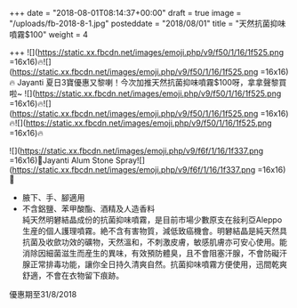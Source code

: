 +++
date = "2018-08-01T08:14:37+00:00"
draft = true
image = "/uploads/fb-2018-8-1.jpg"
posteddate = "2018/08/01"
title = "天然抗菌抑味噴霧$100"
weight = 4

+++
![](https://static.xx.fbcdn.net/images/emoji.php/v9/f50/1/16/1f525.png =16x16)🔥![](https://static.xx.fbcdn.net/images/emoji.php/v9/f50/1/16/1f525.png =16x16)🔥 Jayanti 夏日3寶優惠又黎喇！今次加推天然抗菌抑味噴霧$100呀，拿拿聲黎買啦\~ ![](https://static.xx.fbcdn.net/images/emoji.php/v9/f50/1/16/1f525.png =16x16)🔥![](https://static.xx.fbcdn.net/images/emoji.php/v9/f50/1/16/1f525.png =16x16)🔥![](https://static.xx.fbcdn.net/images/emoji.php/v9/f50/1/16/1f525.png =16x16)🔥

![](https://static.xx.fbcdn.net/images/emoji.php/v9/f6f/1/16/1f337.png =16x16)🌷Jayanti Alum Stone Spray![](https://static.xx.fbcdn.net/images/emoji.php/v9/f6f/1/16/1f337.png =16x16)🌷

* 腋下、手、腳適用
* 不含鋁鹽、苯甲酸酯、酒精及人造香料  
  純天然明礬結晶成份的抗菌抑味噴霧，是目前市場少數原支在敍利亞Aleppo生産的個人護理噴霧。絶不含有害物質，減低致癌機會。明礬結晶是純天然具抗菌及收歛功效的礦物，天然溫和，不刺激皮膚，敏感肌膚亦可安心使用。能消除因細菌滋生而産生的異味，有效預防體臭，且不會阻塞汗腺，不會防礙汗腺正常排毒功能，讓你全日持久清爽自然。抗菌抑味噴霧方便使用，迅間乾爽舒適，不會在衣物留下痕跡。

優惠期至31/8/2018
